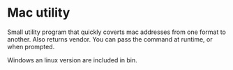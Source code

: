 Mac utility
===========

Small utility program that quickly coverts mac addresses from one format to another. 
Also returns vendor.
You can pass the command at runtime, or when prompted.

Windows an linux version are included in bin.